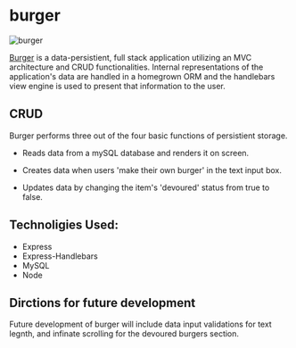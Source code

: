 # burger
![burger](/assets/images/burger.png "Logo")

[Burger](https://stormy-mountain-12270.herokuapp.com/) is a data-persistient, full stack application utilizing an MVC architecture and CRUD functionalities. Internal representations of the application's data are handled in a homegrown ORM and the handlebars view engine is used to present that information to the user. 

## CRUD 

Burger performs three out of the four basic functions of persistient storage. 

*  Reads data from a mySQL database and renders it on screen. 

*  Creates data when users 'make their own burger' in the text input box. 

*  Updates data by changing the item's 'devoured' status from true to false. 

## Technoligies Used: 

* Express 
* Express-Handlebars
* MySQL 
* Node

## Dirctions for future development

Future development of burger will include data input validations for text legnth, and infinate scrolling for the devoured burgers section. 
